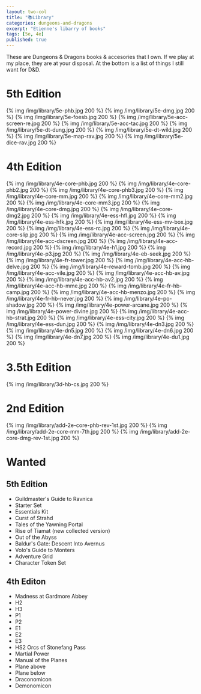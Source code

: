 ```yaml
---
layout: two-col
title: "📚Library"
categories: dungeons-and-dragons
excerpt: "Etienne's libarry of books"
tags: [5e, 4e]
published: true
---
```


These are Dungeons & Dragons books & accesories that I own. If we play at my place, they are at your disposal.
At the bottom is a list of things I still want for D&D.

# 5th Edition

{% img /img/library/5e-phb.jpg 200 %} {% img /img/library/5e-dmg.jpg 200 %} {% img /img/library/5e-foesb.jpg 200 %} {% img /img/library/5e-acc-screen-re.jpg 200 %} {% img /img/library/5e-acc-tac.jpg 200 %}  {% img /img/library/5e-dt-dung.jpg 200 %} {% img /img/library/5e-dt-wild.jpg 200 %} {% img /img/library/5e-map-rav.jpg 200 %} {% img /img/library/5e-dice-rav.jpg 200 %}


# 4th Edition

{% img /img/library/4e-core-phb.jpg 200 %}
{% img /img/library/4e-core-phb2.jpg 200 %}
{% img /img/library/4e-core-phb3.jpg 200 %}
{% img /img/library/4e-core-mm.jpg 200 %}
{% img /img/library/4e-core-mm2.jpg 200 %}
{% img /img/library/4e-core-mm3.jpg 200 %}
{% img /img/library/4e-core-dmg.jpg 200 %}
{% img /img/library/4e-core-dmg2.jpg 200 %}
{% img /img/library/4e-ess-hfl.jpg 200 %}
{% img /img/library/4e-ess-hfk.jpg 200 %}
{% img /img/library/4e-ess-mv-box.jpg 200 %}
{% img /img/library/4e-ess-rc.jpg 200 %}
{% img /img/library/4e-core-slip.jpg 200 %}
{% img /img/library/4e-acc-screen.jpg 200 %}
{% img /img/library/4e-acc-dscreen.jpg 200 %}
{% img /img/library/4e-acc-record.jpg 200 %}
{% img /img/library/4e-h1.jpg 200 %}
{% img /img/library/4e-p3.jpg 200 %}
{% img /img/library/4e-eb-seek.jpg 200 %}
{% img /img/library/4e-fr-tower.jpg 200 %}
{% img /img/library/4e-acc-hb-delve.jpg 200 %}
{% img /img/library/4e-reward-tomb.jpg 200 %}
{% img /img/library/4e-acc-vile.jpg 200 %}
{% img /img/library/4e-acc-hb-av.jpg 200 %}
{% img /img/library/4e-acc-hb-av2.jpg 200 %}
{% img /img/library/4e-acc-hb-mme.jpg 200 %}
{% img /img/library/4e-fr-hb-camp.jpg 200 %}
{% img /img/library/4e-acc-hb-menzo.jpg 200 %}
{% img /img/library/4e-fr-hb-never.jpg 200 %}
{% img /img/library/4e-po-shadow.jpg 200 %}
{% img /img/library/4e-power-arcane.jpg 200 %}
{% img /img/library/4e-power-divine.jpg 200 %}
{% img /img/library/4e-acc-hb-strat.jpg 200 %}
{% img /img/library/4e-ess-city.jpg 200 %}
{% img /img/library/4e-ess-dun.jpg 200 %}
{% img /img/library/4e-dn3.jpg 200 %}
{% img /img/library/4e-dn5.jpg 200 %}
{% img /img/library/4e-dn6.jpg 200 %}
{% img /img/library/4e-dn7.jpg 200 %}
{% img /img/library/4e-du1.jpg 200 %}

# 3.5th Edition

{% img /img/library/3d-hb-cs.jpg 200 %}

# 2nd Edition

{% img /img/library/add-2e-core-phb-rev-1st.jpg 200 %}
{% img /img/library/add-2e-core-mm-7th.jpg 200 %}
{% img /img/library/add-2e-core-dmg-rev-1st.jpg 200 %}

# Wanted

## 5th Edition
* Guildmaster's Guide to Ravnica
* Starter Set
* Essentials Kit
* Curst of Strahd
* Tales of the Yawning Portal
* Rise of Tiamat (new collected version)
* Out of the Abyss
* Baldur's Gate: Descent Into Avernus
* Volo's Guide to Monters
* Adventure Grid
* Character Token Set

## 4th Editon

* Madness at Gardmore Abbey
* H2
* H3
* P1
* P2
* E1
* E2
* E3
* HS2 Orcs of Stonefang Pass
* Martial Power
* Manual of the Planes
* Plane above
* Plane below
* Draconomicon
* Demonomicon

